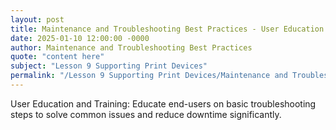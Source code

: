 ```yaml
---
layout: post
title: Maintenance and Troubleshooting Best Practices - User Education and Training
date: 2025-01-10 12:00:00 -0000
author: Maintenance and Troubleshooting Best Practices
quote: "content here"
subject: "Lesson 9 Supporting Print Devices"
permalink: "/Lesson 9 Supporting Print Devices/Maintenance and Troubleshooting Best Practices/Maintenance and Troubleshooting Best Practices - User Education and Training"
---
```


User Education and Training: Educate end-users on basic troubleshooting steps to solve common issues and reduce downtime significantly.
